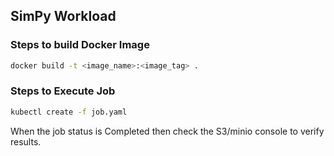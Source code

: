 ## SimPy Workload

### Steps to build Docker Image
```bash
docker build -t <image_name>:<image_tag> .
```

### Steps to Execute Job
```bash
kubectl create -f job.yaml
```

When the job status is Completed then check the S3/minio console to verify results.